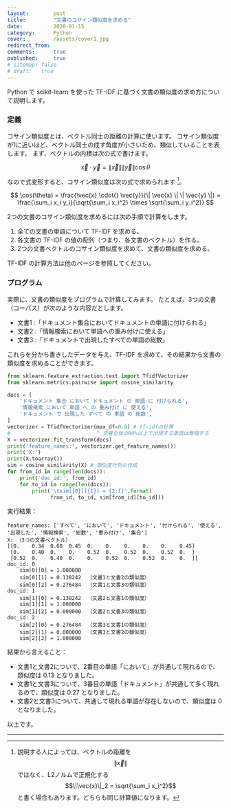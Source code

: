 ```yaml
---
layout:        post
title:         "文書のコサイン類似度を求める"
date:          2020-01-15
category:      Python
cover:         /assets/cover1.jpg
redirect_from:
comments:      true
published:     true
# sitemap: false
# draft:   true
---
```


Python で scikit-learn を使った TF-IDF に基づく文書の類似度の求め方について説明します。

### 定義

コサイン類似度とは、ベクトル同士の距離の計算に使います。
コサイン類似度が1に近いほど、ベクトル同士の成す角度が小さいため、類似していることを表します。
まず、ベクトルの内積は次の式で書けます。

$$
\vec{x} \cdot{} \vec{y} = \| \vec{x} \| \| \vec{y} \| \cos \theta
$$

なので式変形すると、コサイン類似度は次の式で求められます [^1]。

$$
\cos(\theta) = \frac{\vec{x} \cdot{} \vec{y}}{\| \vec{x} \| \| \vec{y} \|}
= \frac{\sum_i x_i y_i}{\sqrt{\sum_i x_i^2} \times \sqrt{\sum_i y_i^2}}
$$

[^1]: 説明する人によっては、ベクトルの距離を $$\|\vec{x}\|$$ ではなく、L2ノルムで正規化する $$\|\vec{x}\|_2 = \sqrt{\sum_i x_i^2}$$ と書く場合もあります。どちらも同じ計算値になります。

2つの文書のコサイン類似度を求めるには次の手順で計算をします。

1. 全ての文書の単語について TF-IDF を求める。
2. 各文書の TF-IDF の値の配列（つまり、各文書のベクトル）を作る。
3. 2つの文書ベクトルのコサイン類似度を求めて、文書の類似度を求める。

TF-IDF の計算方法は他のページを参照してください。


### プログラム

実際に、文書の類似度をプログラムで計算してみます。
たとえば、3つの文書（コーパス）が次のような内容だとします。

- 文書1 :「ドキュメント集合においてドキュメントの単語に付けられる」
- 文書2 :「情報検索において単語への重み付けに使える」
- 文書3 :「ドキュメントで出現したすべての単語の総数」

これらを分かち書きしたデータを与え、TF-IDF を求めて、その結果から文書の類似度を求めることができます。

```python
from sklearn.feature_extraction.text import TfidfVectorizer
from sklearn.metrics.pairwise import cosine_similarity

docs = [
    'ドキュメント 集合 において ドキュメント の 単語 に 付けられる',
    '情報検索 において 単語 へ の 重み付け に 使える',
    'ドキュメント で 出現した すべて の 単語 の 総数',
]
vectorizer = TfidfVectorizer(max_df=0.9) # tf-idfの計算
#                            ^ 文書全体の90%以上で出現する単語は無視する
X = vectorizer.fit_transform(docs)
print('feature_names:', vectorizer.get_feature_names())
print('X:')
print(X.toarray())
sim = cosine_similarity(X) # 類似度行列の作成
for from_id in range(len(docs)):
    print('doc_id:', from_id)
    for to_id in range(len(docs)):
        print('\tsim[{0}][{1}] = {2:f}'.format(
              from_id, to_id, sim[from_id][to_id]))
```

実行結果：

```output
feature_names: ['すべて', 'において', 'ドキュメント', '付けられる', '使える', '出現した', '情報検索', '総数', '重み付け', '集合']
X: （3つの文書ベクトル）
[[0.    0.34  0.68  0.45  0.    0.    0.    0.    0.    0.45]
 [0.    0.40  0.    0.    0.52  0.    0.52  0.    0.52  0.  ]
 [0.52  0.    0.40  0.    0.    0.52  0.    0.52  0.    0.  ]]
doc_id: 0
	sim[0][0] = 1.000000
	sim[0][1] = 0.138242  （文書1と文書2の類似度）
	sim[0][2] = 0.276484  （文書1と文書3の類似度）
doc_id: 1
	sim[1][0] = 0.138242  （文書2と文書1の類似度）
	sim[1][1] = 1.000000
	sim[1][2] = 0.000000  （文書2と文書3の類似度）
doc_id: 2
	sim[2][0] = 0.276484  （文書3と文書1の類似度）
	sim[2][1] = 0.000000  （文書3と文書2の類似度）
	sim[2][2] = 1.000000
```

結果から言えること：

- 文書1と文書2について、2番目の単語「において」が共通して現れるので、類似度は 0.13 となりました。
- 文書1と文書3について、3番目の単語「ドキュメント」が共通して多く現れるので、類似度は 0.27 となりました。
- 文書2と文書3について、共通して現れる単語が存在しないので、類似度は 0 となりました。

以上です。

---
